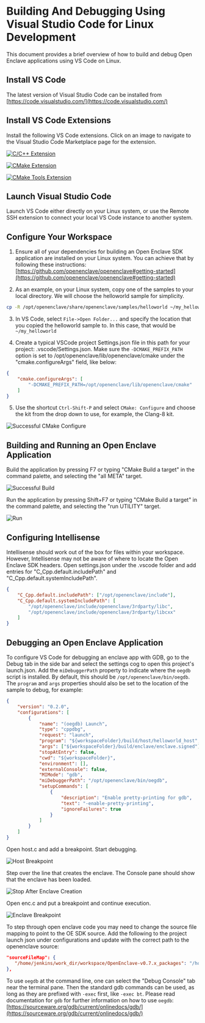 # Building And Debugging Using Visual Studio Code for Linux Development

This document provides a brief overview of how to build and debug Open Enclave applications using VS Code on Linux.

## Install VS Code

The latest version of Visual Studio Code can be installed from [https://code.visualstudio.com/](https://code.visualstudio.com/)

## Install VS Code Extensions

Install the following VS Code extensions. Click on an image to navigate to the Visual Studio Code Marketplace page for the extension.

[![C/C++ Extension](images/VSCodeCppExtension.png)](https://marketplace.visualstudio.com/items?itemName=ms-vscode.cpptools)

[![CMake Extension](images/VSCodeLinuxCMakeExtension.png)](https://marketplace.visualstudio.com/items?itemName=twxs.cmake)

[![CMake Tools Extension](images/VSCodeCMakeToolsExtension.png)](https://marketplace.visualstudio.com/items?itemName=vector-of-bool.cmake-tools)

## Launch Visual Studio Code

Launch VS Code either directly on your Linux system, or use the Remote SSH extension to connect your local VS Code instance to another system.

## Configure Your Workspace

1. Ensure all of your dependencies for building an Open Enclave SDK application are installed on your Linux system. You can achieve that by following these instructions: [https://github.com/openenclave/openenclave#getting-started](https://github.com/openenclave/openenclave#getting-started)

2. As an example, on your Linux system, copy one of the samples to your local directory. We will choose the helloworld sample for simplicity.

```bash
cp -R /opt/openenclave/share/openenclave/samples/helloworld ~/my_helloworld
```

3. In VS Code, select `File->Open Folder...` and specify the location that you copied the helloworld sample to. In this case, that would be `~/my_helloworld`

4. Create a typical VSCode project Settings.json file in this path for your project: .vscode/Settings.json. Make sure the `-DCMAKE_PREFIX_PATH` option is set to /opt/openenclave/lib/openenclave/cmake under the "cmake.configureArgs" field, like below:

```json
{
    "cmake.configureArgs": [
        "-DCMAKE_PREFIX_PATH=/opt/openenclave/lib/openenclave/cmake"
    ]
}
```

5. Use the shortcut `Ctrl-Shift-P` and select `CMake: Configure` and choose the kit from the drop down to use, for example, the Clang-8 kit.

![Successful CMake Configure](images/VSCodeLinuxSuccessfulCMakeConfigure.png)

## Building and Running an Open Enclave Application

Build the application by pressing F7 or typing "CMake Build a target" in the command palette, and selecting the "all META" target.

![Successful Build](images/VSCodeLinuxSuccessfulBuild.png)

Run the application by pressing Shift+F7 or typing "CMake Build a target" in the command palette, and selecting the "run UTILITY" target.

![Run](images/VSCodeLinuxRunApplication.png)

## Configuring Intellisense

Intellisense should work out of the box for files within your workspace. However, Intellisense may not be aware of where to locate the Open Enclave SDK headers.
Open settings.json under the .vscode folder and add entries for "C_Cpp.default.includePath" and "C_Cpp.default.systemIncludePath".

```json
{
    "C_Cpp.default.includePath": ["/opt/openenclave/include"],
    "C_Cpp.default.systemIncludePath": [
        "/opt/openenclave/include/openenclave/3rdparty/libc",
        "/opt/openenclave/include/openenclave/3rdparty/libcxx"
    ]
}
```

## Debugging an Open Enclave Application

To configure VS Code for debugging an enclave app with GDB, go to the Debug tab in the side bar and select the settings cog to open this project's launch.json. Add the `miDebuggerPath` property to indicate where the `oegdb` script is installed. By default, this should be `/opt/openenclave/bin/oegdb`. The `program` and `args` properties should also be set to the location of the sample to debug, for example:

```json
{
    "version": "0.2.0",
    "configurations": [
        {
            "name": "(oegdb) Launch",
            "type": "cppdbg",
            "request": "launch",
            "program": "${workspaceFolder}/build/host/helloworld_host",
            "args": ["${workspaceFolder}/build/enclave/enclave.signed"],
            "stopAtEntry": false,
            "cwd": "${workspaceFolder}",
            "environment": [],
            "externalConsole": false,
            "MIMode": "gdb",
            "miDebuggerPath": "/opt/openenclave/bin/oegdb",
            "setupCommands": [
                {
                    "description": "Enable pretty-printing for gdb",
                    "text": "-enable-pretty-printing",
                    "ignoreFailures": true
                }
            ]
        }
    ]
}
```

Open host.c and add a breakpoint. Start debugging.

![Host Breakpoint](images/VSCodeLinuxHostBreakpoint.png)

Step over the line that creates the enclave. The Console pane should show that the enclave has been loaded.

![Stop After Enclave Creation](images/VSCodeLinuxStopAfterEnclaveCreation.png)

Open enc.c and put a breakpoint and continue execution.

![Enclave Breakpoint](images/VSCodeLinuxEnclaveBreakpoint.png)

To step through open enclave code you may need to change the source file mapping to point to the OE SDK source. Add the following to the project launch json under configurations and update with the correct path to the openenclave source:

```json
"sourceFileMap": {
   "/home/jenkins/work_dir/workspace/OpenEnclave-v0.7.x_packages": "/home/username/path2code/openenclave/",
},
```

To use `oegdb` at the command line, one can select the "Debug Console" tab near the terminal pane. Then the standard gdb commands can be used, as long as they are prefixed with `-exec` first, like `-exec bt`. Please read documentation for `gdb` for further information on how to use `oegdb`: [https://sourceware.org/gdb/current/onlinedocs/gdb/](https://sourceware.org/gdb/current/onlinedocs/gdb/)
